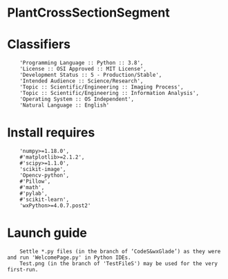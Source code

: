 # PlantCrossSectionSegment

# Classifiers
        'Programming Language :: Python :: 3.8',
        'License :: OSI Approved :: MIT License',
        'Development Status :: 5 - Production/Stable',
        'Intended Audience :: Science/Research',
        'Topic :: Scientific/Engineering :: Imaging Process',
        'Topic :: Scientific/Engineering :: Information Analysis',
        'Operating System :: OS Independent',
        'Natural Language :: English'

# Install requires
        'numpy>=1.18.0',
        #'matplotlib>=2.1.2',
        #'scipy>=1.1.0',
        'scikit-image',
        'Opencv-python',
        #'Pillow',
        #'math',
        #'pylab',
        #'scikit-learn',
        'wxPython>=4.0.7.post2'
        

# Launch guide 
        Settle *.py files (in the branch of ‘CodeS&wxGlade’) as they were and run 'WelcomePage.py' in Python IDEs.
        Test.png (in the branch of 'TestFileS') may be used for the very first-run.
